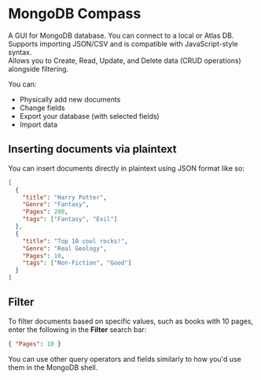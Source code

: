 # MongoDB Compass

A GUI for MongoDB database. You can connect to a local or Atlas DB.  
Supports importing JSON/CSV and is compatible with JavaScript-style syntax.  
Allows you to Create, Read, Update, and Delete data (CRUD operations) alongside filtering.  

You can:  
- Physically add new documents  
- Change fields  
- Export your database (with selected fields)  
- Import data  

## Inserting documents via plaintext

You can insert documents directly in plaintext using JSON format like so:

```json
[
  {
    "title": "Harry Potter",
    "Genre": "Fantasy",
    "Pages": 200,
    "tags": ["Fantasy", "Evil"]
  },
  {
    "title": "Top 10 cool rocks!",
    "Genre": "Real Geology",
    "Pages": 10,
    "tags": ["Non-Fiction", "Good"]
  }
]
```

## Filter

To filter documents based on specific values, such as books with 10 pages, enter the following in the **Filter** search bar:

```json
{ "Pages": 10 }
```

You can use other query operators and fields similarly to how you'd use them in the MongoDB shell.

